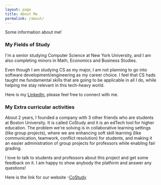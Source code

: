 ```yaml
---
layout: page
title: About Me
permalink: /about/
---
```


Some information about me!

### My Fields of Study

I'm a senior studying Computer Science at New York University, and I am also completing minors in Math, Economics and Business Studies. 

Even though I am studying CS as my major, I am not planning to go into software development/engineering as my career choice. I feel that CS hads taught me fundamental skills that are going to be applicable in all I do, while helping me stay relevant in this tech-heavy world. 

Here is my [LinkedIn](https://www.linkedin.com/in/neev-mittal/), please feel free to connect with me.


### My Extra curricular activities

About 2 years, I founded a company with 3 other friends who are students at Boston University. It is called CoStudy and it is an edTech tool for higher education. The problem we're solving is in collaborative learning settings (like group projects), where we are enhancing soft skill learning (like communication, teamwork, conflict resolution) for students, and making it an easier administration of group projects for professors while enabling fair grading. 

I love to talk to students and professors about this project and get some feedback on it. I am happy to show anybody the platform and answer any questions! 

Here is the link for our website -[CoStudy](https://costudy.co/)

